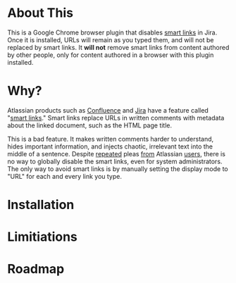 # About This
This is a Google Chrome browser plugin that disables [smart links](https://community.atlassian.com/t5/Confluence-articles/Smart-Links-a-richer-way-to-hyperlink/ba-p/1412786) in Jira. Once it is installed, URLs will remain as you typed them, and will not be replaced by smart links. It **will not** remove smart links from content authored by other people, only for content authored in a browser with this plugin installed.

# Why?

Atlassian products such as [Confluence](https://www.atlassian.com/software/confluence) and [Jira](https://www.atlassian.com/software/jira) have a feature called "[smart links](https://community.atlassian.com/t5/Confluence-articles/Smart-Links-a-richer-way-to-hyperlink/ba-p/1412786)." Smart links replace URLs in written comments with metadata about the linked document, such as the HTML page title.

This is a bad feature. It makes written comments harder to understand, hides important information, and injects chaotic, irrelevant text into the middle of a sentence. Despite [repeated](https://jira.atlassian.com/browse/JRACLOUD-77107) pleas [from](https://jira.atlassian.com/browse/JRACLOUD-72429) Atlassian [users](https://community.atlassian.com/t5/Jira-questions/Is-there-a-way-to-disable-links-transformation-in-JIRA/qaq-p/1728471), there is no way to globally disable the smart links, even for system administrators. The only way to avoid smart links is by manually setting the display mode to "URL" for each and every link you type.


# Installation

# Limitiations

# Roadmap
